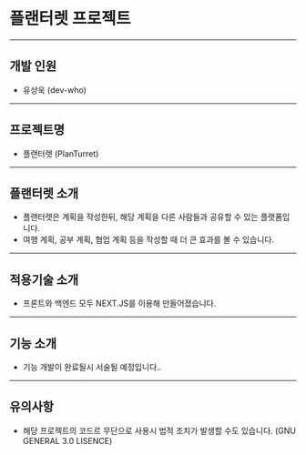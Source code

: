 # 플랜터렛 프로젝트

---

## 개발 인원

- 유상욱 (dev-who)

---

## 프로젝트명

- 플랜터렛 (PlanTurret)

---

## 플랜터렛 소개

- 플랜터렛은 계획을 작성한뒤, 해당 계획을 다른 사람들과 공유할 수 있는 플랫폼입니다.
- 여행 계획, 공부 계획, 협업 계획 등을 작성할 때 더 큰 효과를 볼 수 있습니다.

---

## 적용기술 소개

- 프론트와 백엔드 모두 NEXT.JS를 이용해 만들어졌습니다.

---

## 기능 소개

- 기능 개발이 완료될시 서술될 예정입니다..

---

## 유의사항

- 해당 프로젝트의 코드르 무단으로 사용시 법적 조치가 발생할 수도 있습니다. (GNU GENERAL 3.0 LISENCE)
